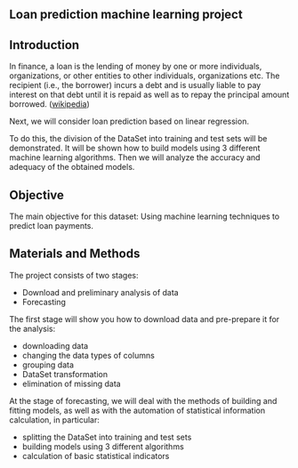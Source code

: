 ## Loan prediction machine learning project

## Introduction

In finance, a loan is the lending of money by one or more individuals, organizations, or other entities to other individuals, organizations etc. The recipient (i.e., the borrower) incurs a debt and is usually liable to pay interest on that debt until it is repaid as well as to repay the principal amount borrowed. ([wikipedia](https://en.wikipedia.org/wiki/Loan))

Next, we will consider loan prediction based on linear regression.

To do this, the division of the DataSet into training and test sets will be demonstrated. It will be shown how to build models using 3 different machine learning algorithms. Then we will analyze the accuracy and adequacy of the obtained models.

## Objective 
 The main objective for this dataset:[](http://localhost:8888/notebooks/Loan%20Prediction%20Project/loan%20prediction%20machine%20learning%20project.ipynb#The-main-objective-for-this-dataset:)
Using machine learning techniques to predict loan payments.

## Materials and Methods

The project consists of two stages:

-   Download and preliminary analysis of data
-   Forecasting

The first stage will show you how to download data and pre-prepare it for the analysis:

-   downloading data
-   changing the data types of columns
-   grouping data
-   DataSet transformation
-   elimination of missing data

At the stage of forecasting, we will deal with the methods of building and fitting models, as well as with the automation of statistical information calculation, in particular:

-   splitting the DataSet into training and test sets
-   building models using 3 different algorithms
-   calculation of basic statistical indicators






